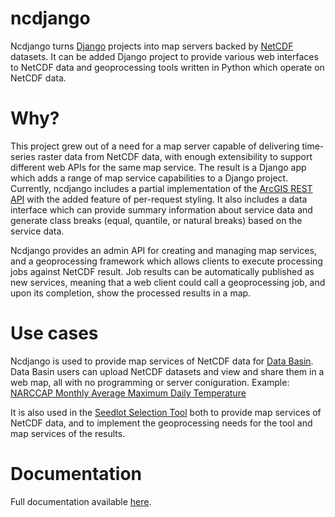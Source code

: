 # ncdjango

Ncdjango turns [Django](https://www.djangoproject.com/) projects into map servers backed by
[NetCDF](http://www.unidata.ucar.edu/software/netcdf/docs/faq.html#whatisit) datasets. It can be added Django project
to provide various web interfaces to NetCDF data and geoprocessing tools written in Python which operate on NetCDF data.

# Why?
This project grew out of a need for a map server capable of delivering time-series raster data from NetCDF data, with
enough extensibility to support different web APIs for the same map service. The result is a Django app which adds a
range of map service capabilities to a Django project. Currently, ncdjango includes a partial implementation of the
[ArcGIS REST API](http://resources.arcgis.com/en/help/rest/apiref/) with the added feature of per-request styling.
It also includes a data interface which can provide summary information about service data and generate class breaks
(equal, quantile, or natural breaks) based on the service data.

Ncdjango provides an admin API for creating and managing map services, and a geoprocessing framework which allows
clients to execute processing jobs against NetCDF result. Job results can be automatically published as new services,
meaning that a web client could call a geoprocessing job, and upon its completion, show the processed results in a map.

# Use cases
Ncdjango is used to provide map services of NetCDF data for [Data Basin](https://databasin.org). Data Basin users can
upload NetCDF datasets and view and share them in a web map, all with no programming or server coniguration. Example:
[NARCCAP Monthly Average Maximum Daily Temperature](https://databasin.org/maps/new#datasets=7445377234b84b279225f8ebdd31d3ff)

It is also used in the [Seedlot Selection Tool](https://seedlotselectiontool.org/sst/) both to provide map services
of NetCDF data, and to implement the geoprocessing needs for the tool and map services of the results.

# Documentation
Full documentation available [here](http://ncdjango.readthedocs.io/en/latest/).
